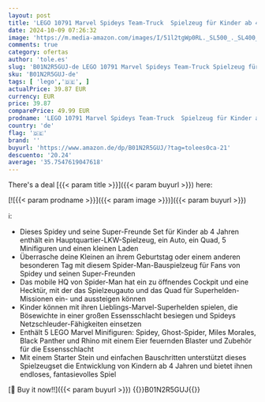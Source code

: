 ```yaml
---
layout: post
title: 'LEGO 10791 Marvel Spideys Team-Truck  Spielzeug für Kinder ab 4 Jahren mit Miles Morales und Black Panther Minifiguren  Spidey und Seine Super-Freunde'
date: 2024-10-09 07:26:32
image: 'https://m.media-amazon.com/images/I/51l2tgWp0RL._SL500_._SL400_.jpg'
comments: true
category: ofertas
author: 'tole.es'
slug: 'B01N2R5GUJ-de LEGO 10791 Marvel Spideys Team-Truck Spielzeug für Kinder...'
sku: 'B01N2R5GUJ-de'
tags: [ 'lego','🇩🇪', ]
actualPrice: 39.87 EUR
currency: EUR
price: 39.87
comparePrice: 49.99 EUR
prodname: 'LEGO 10791 Marvel Spideys Team-Truck  Spielzeug für Kinder ab 4 Jahren mit Miles Morales und Black Panther Minifiguren  Spidey und Seine Super-Freunde'
country: 'de'
flag: '🇩🇪'
brand: ''
buyurl: 'https://www.amazon.de/dp/B01N2R5GUJ/?tag=tolees0ca-21'
descuento: '20.24'
average: '35.7547619047618'
---
```


There's a deal [{{< param title >}}]({{< param buyurl >}})  here:

[![{{< param prodname >}}]({{< param image >}})]({{< param buyurl >}})

ℹ️:

- Dieses Spidey und seine Super-Freunde Set für Kinder ab 4 Jahren enthält ein Hauptquartier-LKW-Spielzeug, ein Auto, ein Quad, 5 Minifiguren und einen kleinen Laden
- Überrasche deine Kleinen an ihrem Geburtstag oder einem anderen besonderen Tag mit diesem Spider-Man-Bauspielzeug für Fans von Spidey und seinen Super-Freunden
- Das mobile HQ von Spider-Man hat ein zu öffnendes Cockpit und eine Hecktür, mit der das Spielzeugauto und das Quad für Superhelden-Missionen ein- und aussteigen können
- Kinder können mit ihren Lieblings-Marvel-Superhelden spielen, die Bösewichte in einer großen Essensschlacht besiegen und Spideys Netzschleuder-Fähigkeiten einsetzen
- Enthält 5 LEGO Marvel Minifiguren: Spidey, Ghost-Spider, Miles Morales, Black Panther und Rhino mit einem Eier feuernden Blaster und Zubehör für die Essensschlacht
- Mit einem Starter Stein und einfachen Bauschritten unterstützt dieses Spielzeugset die Entwicklung von Kindern ab 4 Jahren und bietet ihnen endloses, fantasievolles Spiel

[🛒 Buy it now!!]({{< param buyurl >}})
{{<world>}}B01N2R5GUJ{{</world>}}
